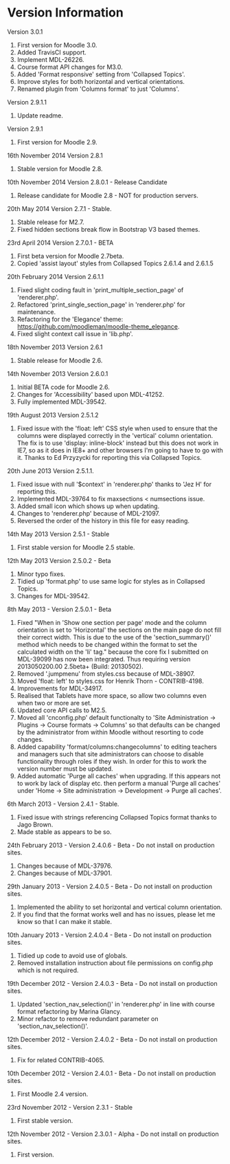 Version Information
===================
Version 3.0.1
  1. First version for Moodle 3.0.
  2. Added TravisCI support.
  3. Implement MDL-26226.
  4. Course format API changes for M3.0.
  5. Added 'Format responsive' setting from 'Collapsed Topics'.
  6. Improve styles for both horizontal and vertical orientations.
  7. Renamed plugin from 'Columns format' to just 'Columns'.

Version 2.9.1.1
  1. Update readme.

Version 2.9.1
  1. First version for Moodle 2.9.

16th November 2014 Version 2.8.1
  1. Stable version for Moodle 2.8.

10th November 2014 Version 2.8.0.1 - Release Candidate
  1. Release candidate for Moodle 2.8 - NOT for production servers.

20th May 2014 Version 2.7.1 - Stable.
  1. Stable release for M2.7.
  2. Fixed hidden sections break flow in Bootstrap V3 based themes.

23rd April 2014 Version 2.7.0.1 - BETA
  1. First beta version for Moodle 2.7beta.
  2. Copied 'assist layout' styles from Collapsed Topics 2.6.1.4 and 2.6.1.5

20th February 2014 Version 2.6.1.1
  1. Fixed slight coding fault in 'print_multiple_section_page' of 'renderer.php'.
  2. Refactored 'print_single_section_page' in 'renderer.php' for maintenance.
  3. Refactoring for the 'Elegance' theme: https://github.com/moodleman/moodle-theme_elegance.
  4. Fixed slight context call issue in 'lib.php'.

18th November 2013 Version 2.6.1
  1. Stable release for Moodle 2.6.

14th November 2013 Version 2.6.0.1
  1. Initial BETA code for Moodle 2.6.
  2. Changes for 'Accessibility' based upon MDL-41252.
  3. Fully implemented MDL-39542.

19th August 2013 Version 2.5.1.2
  1. Fixed issue with the 'float: left' CSS style when used to ensure that the columns were displayed correctly in the
     'vertical' column orientation.  The fix is to use 'display: inline-block' instead but this does not work in IE7, so as
     it does in IE8+ and other browsers I'm going to have to go with it.  Thanks to Ed Przyzycki for reporting this via
     Collapsed Topics.

20th June 2013 Version 2.5.1.1.
  1. Fixed issue with null '$context' in 'renderer.php' thanks to 'Jez H' for reporting this.
  2. Implemented MDL-39764 to fix maxsections < numsections issue.
  3. Added small icon which shows up when updating.
  4. Changes to 'renderer.php' because of MDL-21097.
  5. Reversed the order of the history in this file for easy reading.

14th May 2013 Version 2.5.1 - Stable
  1. First stable version for Moodle 2.5 stable.

12th May 2013 Version 2.5.0.2 - Beta
  1. Minor typo fixes.
  2. Tidied up 'format.php' to use same logic for styles as in Collapsed Topics.
  3. Changes for MDL-39542.

8th May 2013 - Version 2.5.0.1 - Beta
  1. Fixed "When in 'Show one section per page' mode and the column orientation is set to 'Horizontal' the sections on the main
     page do not fill their correct width.  This is due to the use of the 'section_summary()' method which needs to be changed
     within the format to set the calculated width on the 'li' tag." because the core fix I submitted on MDL-39099 has now
     been integrated.  Thus requiring version 2013050200.00 2.5beta+ (Build: 20130502).
  2. Removed '.jumpmenu' from styles.css because of MDL-38907.
  3. Moved 'float: left' to styles.css for Henrik Thorn - CONTRIB-4198.
  4. Improvements for MDL-34917.
  5. Realised that Tablets have more space, so allow two columns even when two or more are set.
  6. Updated core API calls to M2.5.
  7. Moved all 'cnconfig.php' default functionalty to 'Site Administration -> Plugins -> Course formats -> Columns'
     so that defaults can be changed by the administrator from within Moodle without resorting to code changes.
  8. Added capability 'format/columns:changecolumns' to editing teachers and managers such that site administrators can choose to
     disable functionality through roles if they wish.  In order for this to work the version number must be updated.
  9. Added automatic 'Purge all caches' when upgrading.  If this appears not to work by lack of display etc. then perform a
     manual 'Purge all caches' under 'Home -> Site administration -> Development -> Purge all caches'.

6th March 2013 - Version 2.4.1 - Stable.
  1. Fixed issue with strings referencing Collapsed Topics format thanks to Jago Brown.
  2. Made stable as appears to be so.

24th February 2013 - Version 2.4.0.6 - Beta - Do not install on production sites.
  1. Changes because of MDL-37976.
  2. Changes because of MDL-37901.

29th January 2013 - Version 2.4.0.5 - Beta - Do not install on production sites.
  1. Implemented the ability to set horizontal and vertical column orientation.
  2. If you find that the format works well and has no issues, please let me know so that I can make it stable.

10th January 2013 - Version 2.4.0.4 - Beta - Do not install on production sites.
  1. Tidied up code to avoid use of globals.
  2. Removed installation instruction about file permissions on config.php which is not required.

19th December 2012 - Version 2.4.0.3 - Beta - Do not install on production sites.
  1. Updated 'section_nav_selection()' in 'renderer.php' in line with course format refactoring by Marina Glancy.
  2. Minor refactor to remove redundant parameter on 'section_nav_selection()'.

12th December 2012 - Version 2.4.0.2 - Beta - Do not install on production sites.
  1. Fix for related CONTRIB-4065.

10th December 2012 - Version 2.4.0.1 - Beta - Do not install on production sites.
  1. First Moodle 2.4 version.

23rd November 2012 - Version 2.3.1 - Stable
  1. First stable version.

12th November 2012 - Version 2.3.0.1 - Alpha - Do not install on production sites.
  1. First version.